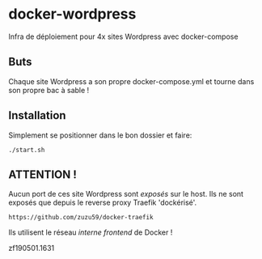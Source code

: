 # docker-wordpress
Infra de déploiement pour 4x sites Wordpress avec docker-compose


## Buts
Chaque site Wordpress a son propre docker-compose.yml et tourne dans son propre bac à sable !


## Installation
Simplement se positionner dans le bon dossier et faire:
```
./start.sh
```


## ATTENTION !
Aucun port de ces site Wordpress sont *exposés* sur le host. Ils ne sont exposés que depuis le reverse proxy Traefik 'dockérisé'.<br>
```
https://github.com/zuzu59/docker-traefik
```
Ils utilisent le réseau *interne frontend* de Docker !






zf190501.1631
